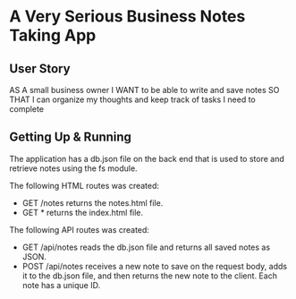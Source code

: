 # A Very Serious Business Notes Taking App 

<h2>User Story</h2>

<p>
AS A small business owner
I WANT to be able to write and save notes
SO THAT I can organize my thoughts and keep track of tasks I need to complete
</p>

<h2>Getting Up & Running</h2>
<p>
The application has a db.json file on the back end that is used to store and retrieve notes using the fs module.

The following HTML routes was created:
<ul>
    <li>GET /notes returns the notes.html file.</li>
    <li>GET * returns the index.html file.</li>
</ul>

The following API routes was created:
<ul>
<li>GET /api/notes reads the db.json file and returns all saved notes as JSON.</li>
<li>POST /api/notes receives a new note to save on the request body, adds it to the db.json file, and then returns the new note to the client. Each note has a unique ID.</li>
</ul>
</p>